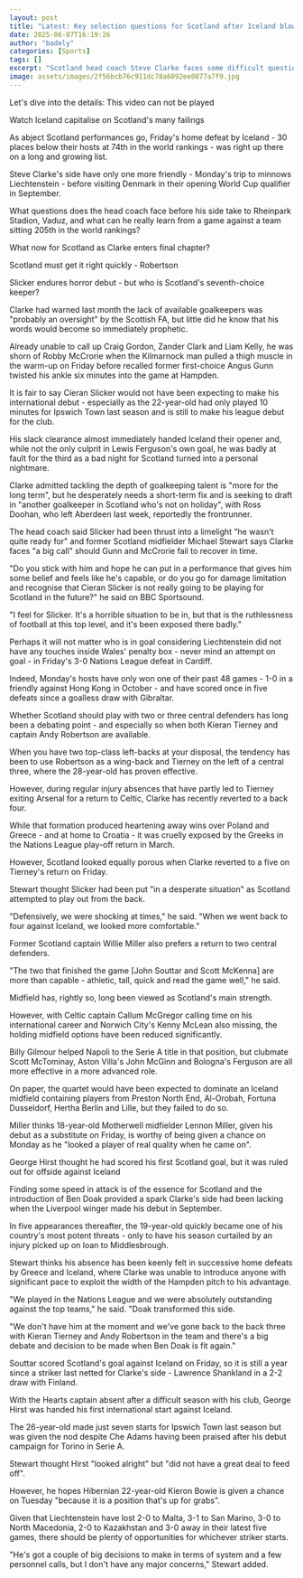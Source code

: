 ```yaml
---
layout: post
title: "Latest: Key selection questions for Scotland after Iceland blow"
date: 2025-06-07T16:19:26
author: "badely"
categories: [Sports]
tags: []
excerpt: "Scotland head coach Steve Clarke faces some difficult questions for Monday's friendly against Liechtenstein following a dismal 3-1 home defeat by Icel"
image: assets/images/2f56bcb76c911dc78a6092ee0877a7f9.jpg
---
```


Let's dive into the details: This video can not be played

Watch Iceland capitalise on Scotland's many failings

As abject Scotland performances go, Friday's home defeat by Iceland - 30 places below their hosts at 74th in the world rankings - was right up there on a long and growing list.

Steve Clarke's side have only one more friendly - Monday's trip to minnows Liechtenstein - before visiting Denmark in their opening World Cup qualifier in September.

What questions does the head coach face before his side take to Rheinpark Stadion, Vaduz, and what can he really learn from a game against a team sitting 205th in the world rankings?

What now for Scotland as Clarke enters final chapter?

Scotland must get it right quickly - Robertson

Slicker endures horror debut - but who is Scotland's seventh-choice keeper?

Clarke had warned last month the lack of available goalkeepers was "probably an oversight" by the Scottish FA, but little did he know that his words would become so immediately prophetic.

Already unable to call up Craig Gordon, Zander Clark and Liam Kelly, he was shorn of Robby McCrorie when the Kilmarnock man pulled a thigh muscle in the warm-up on Friday before recalled former first-choice Angus Gunn twisted his ankle six minutes into the game at Hampden.

It is fair to say Cieran Slicker would not have been expecting to make his international debut - especially as the 22-year-old had only played 10 minutes for Ipswich Town last season and is still to make his league debut for the club.

His slack clearance almost immediately handed Iceland their opener and, while not the only culprit in Lewis Ferguson's own goal, he was badly at fault for the third as a bad night for Scotland turned into a personal nightmare.

Clarke admitted tackling the depth of goalkeeping talent is "more for the long term", but he desperately needs a short-term fix and is seeking to draft in "another goalkeeper in Scotland who's not on holiday", with Ross Doohan, who left Aberdeen last week, reportedly the frontrunner.

The head coach said Slicker had been thrust into a limelight "he wasn't quite ready for" and former Scotland midfielder Michael Stewart says Clarke faces "a big call" should Gunn and McCrorie fail to recover in time.

"Do you stick with him and hope he can put in a performance that gives him some belief and feels like he's capable, or do you go for damage limitation and recognise that Cieran Slicker is not really going to be playing for Scotland in the future?" he said on BBC Sportsound.

"I feel for Slicker. It's a horrible situation to be in, but that is the ruthlessness of football at this top level, and it's been exposed there badly."

Perhaps it will not matter who is in goal considering Liechtenstein did not have any touches inside Wales' penalty box - never mind an attempt on goal - in Friday's 3-0 Nations League defeat in Cardiff.

Indeed, Monday's hosts have only won one of their past 48 games - 1-0 in a friendly against Hong Kong in October - and have scored once in five defeats since a goalless draw with Gibraltar.

Whether Scotland should play with two or three central defenders has long been a debating point - and especially so when both Kieran Tierney and captain Andy Robertson are available.

When you have two top-class left-backs at your disposal, the tendency has been to use Robertson as a wing-back and Tierney on the left of a central three, where the 28-year-old has proven effective.

However, during regular injury absences that have partly led to Tierney exiting Arsenal for a return to Celtic, Clarke has recently reverted to a back four.

While that formation produced heartening away wins over Poland and Greece - and at home to Croatia - it was cruelly exposed by the Greeks in the Nations League play-off return in March.

However, Scotland looked equally porous when Clarke reverted to a five on Tierney's return on Friday.

Stewart thought Slicker had been put "in a desperate situation" as Scotland attempted to play out from the back.

"Defensively, we were shocking at times," he said. "When we went back to four against Iceland, we looked more comfortable."

Former Scotland captain Willie Miller also prefers a return to two central defenders.

"The two that finished the game [John Souttar and Scott McKenna] are more than capable - athletic, tall, quick and read the game well," he said.

Midfield has, rightly so, long been viewed as Scotland's main strength.

However, with Celtic captain Callum McGregor calling time on his international career and Norwich City's Kenny McLean also missing, the holding midfield options have been reduced significantly.

Billy Gilmour helped Napoli to the Serie A title in that position, but clubmate Scott McTominay, Aston Villa's John McGinn and Bologna's Ferguson are all more effective in a more advanced role.

On paper, the quartet would have been expected to dominate an Iceland midfield containing players from Preston North End, Al-Orobah, Fortuna Dusseldorf, Hertha Berlin and Lille, but they failed to do so.

Miller thinks 18-year-old Motherwell midfielder Lennon Miller, given his debut as a substitute on Friday, is worthy of being given a chance on Monday as he "looked a player of real quality when he came on".

George Hirst thought he had scored his first Scotland goal, but it was ruled out for offside against Iceland

Finding some speed in attack is of the essence for Scotland and the introduction of Ben Doak provided a spark Clarke's side had been lacking when the Liverpool winger made his debut in September.

In five appearances thereafter, the 19-year-old quickly became one of his country's most potent threats - only to have his season curtailed by an injury picked up on loan to Middlesbrough.

Stewart thinks his absence has been keenly felt in successive home defeats by Greece and Iceland, where Clarke was unable to introduce anyone with significant pace to exploit the width of the Hampden pitch to his advantage.

"We played in the Nations League and we were absolutely outstanding against the top teams," he said. "Doak transformed this side. 

"We don't have him at the moment and we've gone back to the back three with Kieran Tierney and Andy Robertson in the team and there's a big debate and decision to be made when Ben Doak is fit again."

Souttar scored Scotland's goal against Iceland on Friday, so it is still a year since a striker last netted for Clarke's side - Lawrence Shankland in a 2-2 draw with Finland.

With the Hearts captain absent after a difficult season with his club, George Hirst was handed his first international start against Iceland.

The 26-year-old made just seven starts for Ipswich Town last season but was given the nod despite Che Adams having been praised after his debut campaign for Torino in Serie A.

Stewart thought Hirst "looked alright" but "did not have a great deal to feed off".

However, he hopes Hibernian 22-year-old Kieron Bowie is given a chance on Tuesday "because it is a position that's up for grabs".

Given that Liechtenstein have lost 2-0 to Malta, 3-1 to San Marino, 3-0 to North Macedonia, 2-0 to Kazakhstan and 3-0 away in their latest five games, there should be plenty of opportunities for whichever striker starts.

"He's got a couple of big decisions to make in terms of system and a few personnel calls, but I don't have any major concerns," Stewart added.

